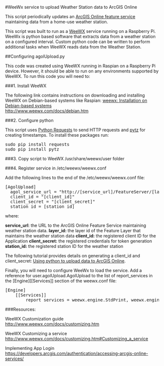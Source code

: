 #WeeWx service to upload Weather Station data to ArcGIS Online

This script periodically updates an <a href="http://services.arcgis.com/EgePHk52tsFjmhbJ/arcgis/rest/services/weather/FeatureServer/">ArcGIS Online feature service</a> maintaining data from a home-use weather station.  

This script was built to run as a <a href="http://www.weewx.com/">WeeWX</a> service running on a Raspberry Pi.  WeeWx is python based software that extracts data from a weather station on a configured interval.  Custom python code can be written to perform additional tasks when WeeWX reads data from the Weather Station.

##Configuring agolUpload.py

This code was created using WeeWX running in Raspian on a Raspberry Pi device.  However, it should be able to run on any environments supported by WeeWX.  To run this code you will need to:

###1.  Install WeeWX

The following link contains instructions on downloading and installing WeeWX on Debian-based systems like Raspian:
<a href="http://www.weewx.com/docs/debian.htm">weewx: Installation on Debian-based systems</a> <br />
http://www.weewx.com/docs/debian.htm

###2.  Configure python

This script uses <a href="http://www.python-requests.org/en/latest/">Python Requests</a> to send HTTP requests and <a href="https://pypi.python.org/pypi/pytz?">pytz</a> for creating timestamps.  To install these packages run:

<pre>
sudo pip install requests
sudo pip install pytz
</pre>

###3.  Copy script to WeeWX /usr/share/weewx/user folder

###4.  Register service in /etc/weewx/weewx.conf

Add the following lines to the end of the /etc/weewx/weewx.conf file:

<pre>
[AgolUpload]
  agol_service_url = "http://[service_url]/FeatureServer/[layer_id]/addFeatures"
  client_id = "[client_id]"
  client_secret = "[client_secret]"
  station_id = [station_id]
</pre>  

where:

<b>service_url</b>: the URL to the ArcGIS Online Feature Service maintaining weather station data.
<b>layer_id:</b> the layer id of the Feature Layer that maintains the weather station data
<b>client_id:</b> the registered client ID for the Application
<b>client_secret:</b>  the registered credentials for token generation
<b>station_id:</b>  the registered station ID for the weather station

The following tutorial provides details on generating a client_id and client_secret:
<a href="../sample_tutorials/README.md">Using python to upload data to ArcGIS Online</a>.

Finally, you will need to configure WeeWx to load the service.  Add a reference for user.agolUpload.AgolUpload to the list of report_services in the [Engine][[Services]] section of the weewx.conf file:

<pre>
[Engine]
    [[Services]]
        report_services = weewx.engine.StdPrint, weewx.engine.StdReport, user.agolUpload.AgolUpload
</pre>

###Resources:

WeeWX Customization guide<br />
<a href="http://www.weewx.com/docs/customizing.htm">http://www.weewx.com/docs/customizing.htm</a>

WeeWX Customizing a service<br />
<a href="http://www.weewx.com/docs/customizing.htm#Customizing_a_service">http://www.weewx.com/docs/customizing.htm#Customizing_a_service</a>

Implementing App Login<br />
<a href="https://developers.arcgis.com/authentication/accessing-arcgis-online-services/">https://developers.arcgis.com/authentication/accessing-arcgis-online-services/</a>
